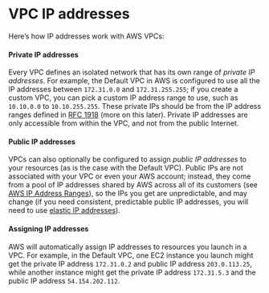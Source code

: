 # VPC IP addresses

Here’s how IP addresses work with AWS VPCs:

<div className="dlist">

#### Private IP addresses

Every VPC defines an isolated network that has its own range of _private IP addresses_. For example, the Default VPC
in AWS is configured to use all the IP addresses between `172.31.0.0` and `172.31.255.255`; if you create a custom
VPC, you can pick a custom IP address range to use, such as `10.10.0.0` to `10.10.255.255`. These private IPs should
be from the IP address ranges defined in [RFC 1918](http://www.faqs.org/rfcs/rfc1918.html) (more on this later).
Private IP addresses are only accessible from within the VPC, and not from the public Internet.

#### Public IP addresses

VPCs can also optionally be configured to assign _public IP addresses_ to your resources (as is the case with the
Default VPC). Public IPs are not associated with your VPC or even your AWS account; instead, they come from a pool of
IP addresses shared by AWS across all of its customers
(see [AWS IP Address Ranges](https://docs.aws.amazon.com/general/latest/gr/aws-ip-ranges.html)), so the IPs you get are
unpredictable, and may change (if you need consistent, predictable public IP addresses, you will need to use
[elastic IP addresses](https://docs.aws.amazon.com/AWSEC2/latest/UserGuide/elastic-ip-addresses-eip.html)).

#### Assigning IP addresses

AWS will automatically assign IP addresses to resources you launch in a VPC. For example, in the Default VPC,
one EC2 instance you launch might get the private IP address `172.31.0.2` and public IP address `203.0.113.25`,
while another instance might get the private IP address `172.31.5.3` and the public IP address `54.154.202.112`.

</div>


<!-- ##DOCS-SOURCER-START
{"sourcePlugin":"local-copier","hash":"9bbf0955ec269211f268d40559149a83"}
##DOCS-SOURCER-END -->
